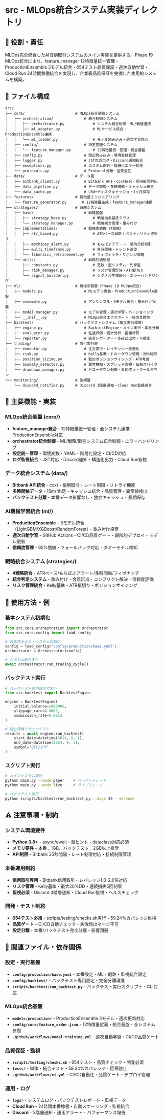 # src - MLOps統合システム実装ディレクトリ

## 🎯 役割・責任

MLOps完全統合したAI自動取引システムのメイン実装を提供する。Phase 19 MLOps統合により、feature_manager 12特徴量統一管理・ProductionEnsemble 3モデル統合・654テスト品質保証・週次自動学習・Cloud Run 24時間稼働統合を実現し、企業級品質保証を完備した実用的システムを構築。

## 📂 ファイル構成

```
src/
├── core/                       # MLOps統合基盤システム
│   ├── orchestration/              # 統合制御システム
│   │   ├── orchestrator.py             # システム統合制御・ML/戦略連携
│   │   ├── ml_adapter.py               # MLサービス統合・ProductionEnsemble連携
│   │   └── ml_loader.py                # モデル読み込み・週次学習対応
│   ├── config/                     # 設定管理システム
│   │   └── feature_manager.py          # 12特徴量統一管理・統合基盤
│   ├── config.py                   # 設定読み込み・環境変数管理
│   ├── logger.py                   # JST対応ログ・Discord通知統合
│   ├── exceptions.py               # カスタム例外・階層化エラー処理
│   └── protocols.py                # Protocol分離・型安全性
├── data/                       # データ層
│   ├── bitbank_client.py           # Bitbank API・ccxt統合・信用取引対応
│   ├── data_pipeline.py            # データ取得・多時間軸・キャッシュ統合
│   └── data_cache.py               # LRU+ディスクキャッシュ・3ヶ月保存
├── features/                   # 特徴量エンジニアリング
│   └── feature_generator.py       # 12特徴量生成・feature_manager連携
├── strategies/                 # 戦略システム
│   ├── base/                       # 戦略基盤
│   │   ├── strategy_base.py            # 戦略抽象基底クラス
│   │   └── strategy_manager.py         # 戦略統合管理・重み付け
│   ├── implementations/            # 戦略実装群（4戦略）
│   │   ├── atr_based.py                # ATRベース戦略・ボラティリティ逆張り
│   │   ├── mochipoy_alert.py           # もちぽよアラート・感情分析取引
│   │   ├── multi_timeframe.py          # 多時間軸・トレンド追従
│   │   └── fibonacci_retracement.py    # フィボナッチ・サポレジ戦略
│   └── utils/                      # 戦略共通処理
│       ├── constants.py                # 定数・型システム・列挙型
│       ├── risk_manager.py             # リスク管理計算・ATR損切り
│       └── signal_builder.py           # シグナル生成統合・エラーハンドリング
├── ml/                         # 機械学習層（Phase 19 MLOps統合）
│   ├── models.py                   # MLモデル実装・ProductionEnsemble基盤
│   ├── ensemble.py                 # アンサンブル・3モデル統合・重み付け投票
│   ├── model_manager.py            # モデル管理・週次学習・バージョニング
│   └── __init__.py                 # MLOps統合エクスポート・後方互換性
├── backtest/                   # バックテストシステム（独立実行環境）
│   ├── engine.py                   # BacktestEngine・メイン実行・本番分離
│   ├── evaluator.py                # 性能評価・統計分析・指標計算
│   └── reporter.py                 # 統合レポーター・多形式出力・可視化
├── trading/                    # 取引実行層
│   ├── executor.py                 # 注文実行・レイテンシー最適化
│   ├── risk.py                     # Kelly基準・ドローダウン管理・20%制限
│   ├── position_sizing.py          # 動的ポジションサイジング・ATR考慮
│   ├── anomaly_detector.py         # 異常検知・スプレッド監視・価格スパイク
│   └── drawdown_manager.py         # ドローダウン制御・自動停止・クールダウン
└── monitoring/                 # 監視層
    └── discord_notifier.py     # Discord 3階層通知・Cloud Run監視統合
```

## 🔧 主要機能・実装

### **MLOps統合基盤 (core/)**
- **feature_manager統合** - 12特徴量統一管理・全システム連携・ProductionEnsemble対応
- **orchestrator統合制御** - ML/戦略/取引システム統合制御・エラーハンドリング
- **設定統一管理** - 環境変数・YAML・階層化設定・CI/CD対応
- **ログ監視統合** - JST対応・Discord通知・構造化出力・Cloud Run監視

### **データ統合システム (data/)**
- **Bitbank API統合** - ccxt・信用取引・レート制限・リトライ機能
- **多時間軸データ** - 15m/4h足・キャッシュ統合・品質管理・異常値検出
- **バックテスト分離** - 本番データ影響なし・独立キャッシュ・長期保存

### **AI機械学習統合 (ml/)**
- **ProductionEnsemble** - 3モデル統合（LightGBM/XGBoost/RandomForest）・重み付け投票
- **週次自動学習** - GitHub Actions・CI/CD品質ゲート・段階的デプロイ・モデル更新
- **信頼度管理** - 65%閾値・フォールバック対応・ダミーモデル検知

### **戦略統合システム (strategies/)**
- **4戦略統合** - ATRベース/もちぽよアラート/多時間軸/フィボナッチ
- **統合判定システム** - 重み付け・合意形成・コンフリクト解決・信頼度評価
- **リスク管理統合** - Kelly基準・ATR損切り・ポジションサイジング

## 📝 使用方法・例

### **基本システム初期化**
```python
from src.core.orchestration import Orchestrator
from src.core.config import load_config

# 設定読み込み・システム初期化
config = load_config("config/production/base.yaml")
orchestrator = Orchestrator(config)

# システム統合実行
await orchestrator.run_trading_cycle()
```

### **バックテスト実行**
```python
# バックテスト専用設定で実行
from src.backtest import BacktestEngine

engine = BacktestEngine(
    initial_balance=1000000,
    slippage_rate=0.0005,
    commission_rate=0.0012
)

# 独立環境でバックテスト
results = await engine.run_backtest(
    start_date=datetime(2024, 8, 1),
    end_date=datetime(2024, 9, 1),
    symbol="BTC/JPY"
)
```

### **スクリプト実行**
```bash
# メインシステム実行
python main.py --mode paper    # ペーパートレード
python main.py --mode live     # ライブトレード

# バックテスト実行
python scripts/backtest/run_backtest.py --days 30 --verbose
```

## ⚠️ 注意事項・制約

### **システム環境要件**
- **Python 3.8+** - async/await・型ヒント・dataclass対応必須
- **メモリ要件** - 本番：1GB、バックテスト：2GB以上推奨
- **API制限** - Bitbank 35秒間隔・レート制限対応・接続制限管理

### **本番運用制約**
- **信用取引専用** - Bitbank信用取引・レバレッジ1.0-2.0倍対応
- **リスク管理** - Kelly基準・最大20%DD・連続損失5回制限
- **監視必須** - Discord 3階層通知・Cloud Run監視・ヘルスチェック

### **開発・テスト制約**
- **654テスト必須** - scripts/testing/checks.sh実行・59.24%カバレッジ維持
- **品質ゲート** - CI/CD自動チェック・失敗時はマージ不可
- **設定分離** - 本番/バックテスト完全分離・影響回避

## 🔗 関連ファイル・依存関係

### **設定・実行基盤**
- **`config/production/base.yaml`** - 本番設定・ML・戦略・監視統合設定
- **`config/backtest/`** - バックテスト専用設定・完全分離環境
- **`scripts/backtest/run_backtest.py`** - バックテスト実行スクリプト・CLI対応

### **MLOps統合基盤**
- **`models/production/`** - ProductionEnsemble 3モデル・週次更新対応
- **`config/core/feature_order.json`** - 12特徴量定義・統合基盤・全システム参照
- **`.github/workflows/model-training.yml`** - 週次自動学習・CI/CD品質ゲート

### **品質保証・監視**
- **`scripts/testing/checks.sh`** - 654テスト・品質チェック・開発必須
- **`tests/`** - 単体・統合テスト・59.24%カバレッジ・回帰防止
- **`.github/workflows/ci.yml`** - CI/CD自動化・品質ゲート・デプロイ管理

### **運用・ログ**
- **`logs/`** - システムログ・バックテストレポート・監視データ
- **Cloud Run** - 24時間本番稼働・自動スケーリング・監視統合
- **Discord** - 3階層通知・運用アラート・パフォーマンス報告